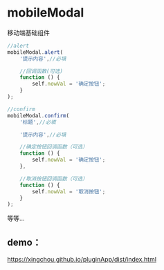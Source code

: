 # mobileModal
移动端基础组件


```javascript
//alert
mobileModal.alert(
    '提示内容',//必填

    //回调函数(可选)
    function () {
        self.nowVal = '确定按钮';
    }
);
```

```javascript
//confirm
mobileModal.confirm(
    '标题',//必填

    '提示内容',//必填

    //确定按钮回调函数（可选）
    function () {
        self.nowVal = '确定按钮';
    },

    //取消按钮回调函数（可选）
    function () {
        self.nowVal = '取消按钮';
    }
);
```

等等...

## demo：

https://xingchou.github.io/pluginApp/dist/index.html



